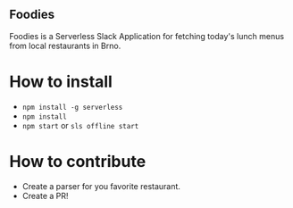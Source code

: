 ## Foodies

Foodies is a Serverless Slack Application for fetching today's lunch menus from local restaurants in Brno.

# How to install
 - `npm install -g serverless`
 - `npm install`
 - `npm start` or `sls offline start`

# How to contribute
 - Create a parser for you favorite restaurant.
 - Create a PR!